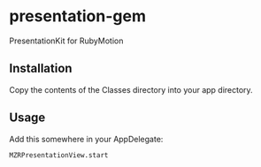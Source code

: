# presentation-gem
PresentationKit for RubyMotion

## Installation

Copy the contents of the Classes directory into your app directory.

## Usage

Add this somewhere in your AppDelegate:

```
MZRPresentationView.start
```

